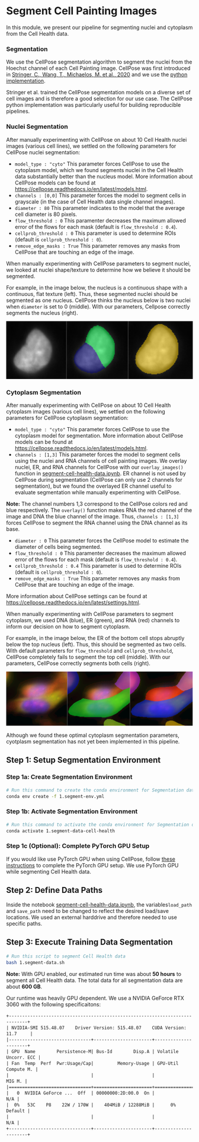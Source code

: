 # Segment Cell Painting Images

In this module, we present our pipeline for segmenting nuclei and cytoplasm from the Cell Health data.

### Segmentation

We use the CellPose segmentation algorithm to segment the nuclei from the Hoechst channel of each Cell Painting image.
CellPose was first introduced in [Stringer, C., Wang, T., Michaelos, M. et al., 2020](https://doi.org/10.1038/s41592-020-01018-x) and we use the [python implementation](https://github.com/mouseland/cellpose).

Stringer et al. trained the CellPose segmentation models on a diverse set of cell images and is therefore a good selection for our use case.
The CellPose python implementation was particularly useful for building reproducible pipelines.

### Nuclei Segmentation

After manually experimenting with CellPose on about 10 Cell Health nuclei images (various cell lines), we settled on the following parameters for CellPose nuclei segmentation:
- `model_type : "cyto"` This parameter forces CellPose to use the cytoplasm model, which we found segments nuclei in the Cell Health data substantially better than the nucleus model. 
More information about CellPose models can be found at https://cellpose.readthedocs.io/en/latest/models.html.
- `channels : [0,0]` This parameter forces the model to segment cells in grayscale (in the case of Cell Health data single channel images).
- `diameter : 80` This parameter indicates to the model that the average cell diameter is 80 pixels.
- `flow_threshold : 0` This paramenter decreases the maximum allowed error of the flows for each mask (default is `flow_threshold : 0.4`).
- `cellprob_threshold : 0` This parameter is used to determine ROIs (default is `cellprob_threshold : 0`).
- `remove_edge_masks : True` This parameter removes any masks from CellPose that are touching an edge of the image.

When manually experimenting with CellPose parameters to segment nuclei, we looked at nuclei shape/texture to determine how we believe it should be segmented.

For example, in the image below, the nucleus is a continuous shape with a continuous, flat texture (left).
Thus, these segmented nuclei should be segmented as one nucleus.
CellPose thinks the nucleus below is two nuclei when `diameter` is set to 0 (middle).
With our parameters, Cellpose correctly segments the nucleus (right).

![Nuclei Compiled](imgs/nuc_compiled.png "Nuclei Compiled")

### Cytoplasm Segmentation

After manually experimenting with CellPose on about 10 Cell Health cytoplasm images (various cell lines), we settled on the following parameters for CellPose cytoplasm segmentation:
- `model_type : "cyto"` This parameter forces CellPose to use the cytoplasm model for segmentation.
More information about CellPose models can be found at https://cellpose.readthedocs.io/en/latest/models.html.
- `channels : [1,3]` This parameter forces the model to segment cells using the nuclei and RNA channels of cell painting images. 
We overlay nuclei, ER, and RNA channels for CellPose with our `overlay_images()` function in [segment-cell-health-data.ipynb](segment-cell-health-data.ipynb).
ER channel is not used by CellPose during segmentation (CellPose can only use 2 channels for segmentation), but we found the overlayed ER channel useful to evaluate segmentation while manually experimenting with CellPose.

**Note:** The channel numbers 1,3 correspond to the CellPose colors red and blue respectively.
The `overlay()` function makes RNA the red channel of the image and DNA the blue channel of the image.
Thus, `channels : [1,3]` forces CellPose to segment the RNA channel using the DNA channel as its base.

- `diameter : 0` This parameter forces the CellPose model to estimate the diameter of cells being segmented.
- `flow_threshold : 0` This paramenter decreases the maximum allowed error of the flows for each mask (default is `flow_threshold : 0.4`).
- `cellprob_threshold : 0.4` This parameter is used to determine ROIs (default is `cellprob_threshold : 0`).
- `remove_edge_masks : True` This parameter removes any masks from CellPose that are touching an edge of the image.

More information about CellPose settings can be found at https://cellpose.readthedocs.io/en/latest/settings.html.

When manually experimenting with CellPose parameters to segment cytoplasm, we used DNA (blue), ER (green), and RNA (red) channels to inform our decision on how to segment cytoplasm.

For example, in the image below, the ER of the bottom cell stops abruptly below the top nucleus (left).
Thus, this should be segmented as two cells.
With default parameters for `flow_threshold` and `cellprob_threshold`, CellPose completely fails to segment the top cell (middle).
With our parameters, CellPose correctly segments both cells (right).

![Cytoplasm Compiled](imgs/cyto_compiled.png "Cytoplasm Compiled")

Although we found these optimal cytoplasm segmentation parameters, cyotplasm segmentation has not yet been implemented in this pipeline.

## Step 1: Setup Segmentation Environment

### Step 1a: Create Segmentation Environment

```sh
# Run this command to create the conda environment for Segmentation data
conda env create -f 1.segment-env.yml
```

### Step 1b: Activate Segmentation Environment

```sh
# Run this command to activate the conda environment for Segmentation data
conda activate 1.segment-data-cell-health
```

### Step 1c (Optional): Complete PyTorch GPU Setup

If you would like use PyTorch GPU when using CellPose, follow [these instructions](https://github.com/MouseLand/cellpose#gpu-version-cuda-on-windows-or-linux) to complete the PyTorch GPU setup.
We use PyTorch GPU while segmenting Cell Health data.

## Step 2: Define Data Paths

Inside the notebook [segment-cell-health-data.ipynb](segment-cell-health-data.ipynb), the variables`load_path` and `save_path` need to be changed to reflect the desired load/save locations.
We used an external harddrive and therefore needed to use specific paths.

## Step 3: Execute Training Data Segmentation

```bash
# Run this script to segment Cell Health data
bash 1.segment-data.sh
```

**Note:** With GPU enabled, our estimated run time was about **50 hours** to segment all Cell Health data.
The total data for all segmentation data are about **600 GB**.

Our runtime was heavily GPU dependent.
We use a NVIDIA GeForce RTX 3060 with the following specificaitons:
```
+-----------------------------------------------------------------------------+
| NVIDIA-SMI 515.48.07    Driver Version: 515.48.07    CUDA Version: 11.7     |
|-------------------------------+----------------------+----------------------+
| GPU  Name        Persistence-M| Bus-Id        Disp.A | Volatile Uncorr. ECC |
| Fan  Temp  Perf  Pwr:Usage/Cap|         Memory-Usage | GPU-Util  Compute M. |
|                               |                      |               MIG M. |
|===============================+======================+======================|
|   0  NVIDIA GeForce ...  Off  | 00000000:2D:00.0  On |                  N/A |
|  0%   53C    P8    22W / 170W |    404MiB / 12288MiB |      0%      Default |
|                               |                      |                  N/A |
+-------------------------------+----------------------+----------------------+
```